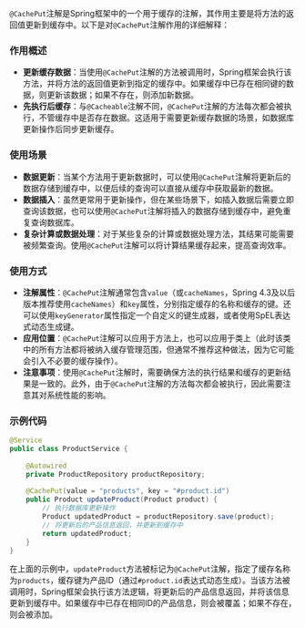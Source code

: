 `@CachePut`注解是Spring框架中的一个用于缓存的注解，其作用主要是将方法的返回值更新到缓存中。以下是对`@CachePut`注解作用的详细解释：

### 作用概述

- **更新缓存数据**：当使用`@CachePut`注解的方法被调用时，Spring框架会执行该方法，并将方法的返回值更新到指定的缓存中。如果缓存中已存在相同键的数据，则更新该数据；如果不存在，则添加新数据。
- **先执行后缓存**：与`@Cacheable`注解不同，`@CachePut`注解的方法每次都会被执行，不管缓存中是否存在数据。这适用于需要更新缓存数据的场景，如数据库更新操作后同步更新缓存。

### 使用场景

- **数据更新**：当某个方法用于更新数据时，可以使用`@CachePut`注解将更新后的数据存储到缓存中，以便后续的查询可以直接从缓存中获取最新的数据。
- **数据插入**：虽然更常用于更新操作，但在某些场景下，如插入数据后需要立即查询该数据，也可以使用`@CachePut`注解将插入的数据存储到缓存中，避免重复查询数据库。
- **复杂计算或数据处理**：对于某些复杂的计算或数据处理方法，其结果可能需要被频繁查询。使用`@CachePut`注解可以将计算结果缓存起来，提高查询效率。

### 使用方式

- **注解属性**：`@CachePut`注解通常包含`value`（或`cacheNames`，Spring 4.3及以后版本推荐使用`cacheNames`）和`key`属性，分别指定缓存的名称和缓存的键。还可以使用`keyGenerator`属性指定一个自定义的键生成器，或者使用SpEL表达式动态生成键。
- **应用位置**：`@CachePut`注解可以应用于方法上，也可以应用于类上（此时该类中的所有方法都将被纳入缓存管理范围，但通常不推荐这种做法，因为它可能会引入不必要的缓存操作）。
- **注意事项**：使用`@CachePut`注解时，需要确保方法的执行结果和缓存的更新结果是一致的。此外，由于`@CachePut`注解的方法每次都会被执行，因此需要注意其对系统性能的影响。

### 示例代码

```java
@Service  
public class ProductService {  
  
    @Autowired  
    private ProductRepository productRepository;  
  
    @CachePut(value = "products", key = "#product.id")  
    public Product updateProduct(Product product) {  
        // 执行数据库更新操作  
        Product updatedProduct = productRepository.save(product);  
        // 将更新后的产品信息返回，并更新到缓存中  
        return updatedProduct;  
    }  
}
```

在上面的示例中，`updateProduct`方法被标记为`@CachePut`注解，指定了缓存名称为`products`，缓存键为产品ID（通过`#product.id`表达式动态生成）。当该方法被调用时，Spring框架会执行该方法逻辑，将更新后的产品信息返回，并将该信息更新到缓存中。如果缓存中已存在相同ID的产品信息，则会被覆盖；如果不存在，则会被添加。